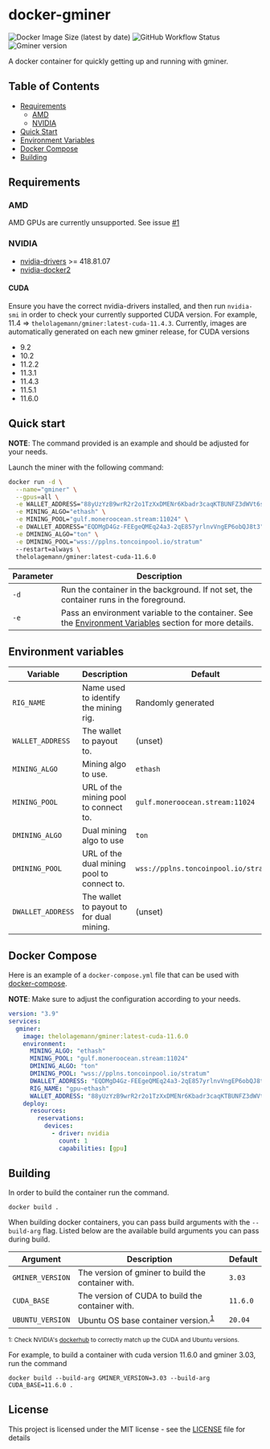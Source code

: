 # docker-gminer

![Docker Image Size (latest by date)](https://img.shields.io/docker/image-size/thelolagemann/gminer?style=flat-square)
![GitHub Workflow Status](https://img.shields.io/github/workflow/status/thelolagemann/docker-gminer/Build%20and%20publish%20docker%20image?style=flat-square)
![Gminer version](https://img.shields.io/badge/gminer-v3.03-blue?style=flat-square)

A docker container for quickly getting up and running with gminer.

## Table of Contents
* [Requirements](#Requirements)
  * [AMD](#amd)
  * [NVIDIA](#nvidia)
* [Quick Start](#quick-start)
* [Environment Variables](#environment-variables)
* [Docker Compose](#docker-compose)
* [Building](#building)

## Requirements

### AMD

AMD GPUs are currently unsupported. See issue [#1](https://github.com/thelolagemann/docker-gminer/issues/1)

### NVIDIA

* [nvidia-drivers](https://www.nvidia.com/en-us/drivers/unix/) >= 418.81.07
* [nvidia-docker2](https://docs.nvidia.com/datacenter/cloud-native/container-toolkit/install-guide.html#docker)

#### CUDA
  
Ensure you have the correct nvidia-drivers installed, and then run `nvidia-smi` in order to check your currently
supported CUDA version. For example, 11.4 => `thelolagemann/gminer:latest-cuda-11.4.3`. Currently, images are 
automatically generated on each new gminer release, for CUDA versions

- 9.2
- 10.2
- 11.2.2
- 11.3.1
- 11.4.3
- 11.5.1
- 11.6.0

## Quick start

**NOTE**: The command provided is an example and should be adjusted for your needs.

Launch the miner with the following command:

```bash
docker run -d \
  --name="gminer" \
  --gpus=all \
  -e WALLET_ADDRESS="88yUzYzB9wrR2r2o1TzXxDMENr6Kbadr3caqKTBUNFZ3dWVt6sJcpWBAwMwNRtEi7nHcBcqzmExNfdNK7ughaCeUFuXXpPp" \
  -e MINING_ALGO="ethash" \
  -e MINING_POOL="gulf.moneroocean.stream:11024" \
  -e DWALLET_ADDRESS="EQDMgD4Gz-FEEgeQMEq24a3-2qE857yrlnvVngEP6obQJ8t3" \
  -e DMINING_ALGO="ton" \
  -e DMINING_POOL="wss://pplns.toncoinpool.io/stratum"
  --restart=always \
  thelolagemann/gminer:latest-cuda-11.6.0
```

| **Parameter** | **Description**                                                                                                                  |
|---------------|----------------------------------------------------------------------------------------------------------------------------------|
| `-d`          | Run the container in the background. If not set, the container runs in the foreground.                                           |
| `-e`          | Pass an environment variable to the container. See the [Environment Variables](#environment-variables) section for more details. |

## Environment variables

| **Variable**      | **Description**                            | **Default**                          |
|-------------------|--------------------------------------------|--------------------------------------|
| `RIG_NAME`        | Name used to identify the mining rig.      | Randomly generated                   |
| `WALLET_ADDRESS`  | The wallet to payout to.                   | (unset)                              |
| `MINING_ALGO`     | Mining algo to use.                        | `ethash`                             |
| `MINING_POOL`     | URL of the mining pool to connect to.      | `gulf.moneroocean.stream:11024`      |
| `DMINING_ALGO`    | Dual mining algo to use                    | `ton`                                |
| `DMINING_POOL`    | URL of the dual mining pool to connect to. | `wss://pplns.toncoinpool.io/stratum` | 
| `DWALLET_ADDRESS` | The wallet to payout to for dual mining.   | (unset)                              |

## Docker Compose

Here is an example of a `docker-compose.yml` file that can be used with [docker-compose](https://docs.docker.com/compose).

**NOTE**: Make sure to adjust the configuration according to your needs.

```yaml
version: "3.9"
services:
  gminer:
    image: thelolagemann/gminer:latest-cuda-11.6.0
    environment:
      MINING_ALGO: "ethash"
      MINING_POOL: "gulf.moneroocean.stream:11024"
      DMINING_ALGO: "ton"
      DMINING_POOL: "wss://pplns.toncoinpool.io/stratum"
      DWALLET_ADDRESS: "EQDMgD4Gz-FEEgeQMEq24a3-2qE857yrlnvVngEP6obQJ8t3"
      RIG_NAME: "gpu~ethash"
      WALLET_ADDRESS: "88yUzYzB9wrR2r2o1TzXxDMENr6Kbadr3caqKTBUNFZ3dWVt6sJcpWBAwMwNRtEi7nHcBcqzmExNfdNK7ughaCeUFuXXpPp"
    deploy:
      resources:
        reservations:
          devices:
            - driver: nvidia
              count: 1
              capabilities: [gpu]
```

## Building
In order to build the container run the command.

```shell
docker build .
```

When building docker containers, you can pass build arguments with the `--build-arg` flag. Listed below are the available
build arguments you can pass during build.

| Argument         | Description                                              | Default  |
|------------------|----------------------------------------------------------|----------|
| `GMINER_VERSION` | The version of gminer to build the container with.       | `3.03`   |
| `CUDA_BASE`      | The version of CUDA to build the container with.         | `11.6.0` |
| `UBUNTU_VERSION` | Ubuntu OS base container version.<sup>[1](#ubuntu)</sup> | `20.04`  |

<sup><a name="ubuntu">1</a>: Check NVIDIA's [dockerhub](https://hub.docker.com/r/nvidia/cuda/tags?page=1&name=-runtime-ubuntu)
to correctly match up the CUDA and Ubuntu versions.</sup>

For example, to build a container with cuda version 11.6.0 and gminer 3.03, run the command

```shell
docker build --build-arg GMINER_VERSION=3.03 --build-arg CUDA_BASE=11.6.0 .
```

## License

This project is licensed under the MIT license - see the [LICENSE](https://github.com/thelolagemann/docker-gminer/blob/main/LICENSE) file for details